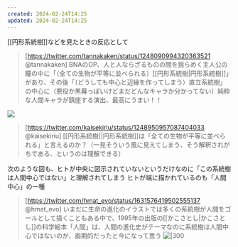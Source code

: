 ```yaml
---
created: 2024-02-24T14:25
updated: 2024-02-24T14:25
---
```


[[円形系統樹]]などを見たときの反応として

>[https://twitter.com/tannakaken/status/1248090994320363521 @tannakaken]
>BNAのOP、人と人ならざるものの間を揺らめく主人公の瞳の中に「（全ての生物が平等に並べられる）[[円形系統樹|円形系統樹]]」があり、その後「（どうしても中心と辺縁を作ってしまう）直立系統樹」の中心に（悪役か黒幕っぽいけどまだどんなキャラか分かってない）純粋な人間キャラが鎮座する演出、最高にうまい！！

![](https://youtu.be/3Okzra8Anr4?t=10)

>[https://twitter.com/kaisekiriu/status/1248950957087404033 @kaisekiriu]
>[[円形系統樹]|円形系統樹]]は「全ての生物が平等に並べられる」と言えるのか？（一見そういう風に見えてしまう、そう解釈されがちである、というのは理解できる）

次のような図も、ヒトが中央に図示されていないというだけなのに「この系統樹は人間中心ではない」と理解されてしまう
ヒトが端に描かれているのも「人間中心」の一種

>[https://twitter.com/hmat_evo/status/1631576419502555137 @hmat_evo]
>いまだに生命の進化のイラストでは多くの系統樹が人間をゴールとして描くこともある中で、1995年の出版の[[かこさとし|かこさとし]]の科学絵本「人間」は、人間の進化史がテーマなのに系統樹は人間中心ではないのが、画期的だったと今になって思う
> ![|300](https://pbs.twimg.com/media/FqSGF84aUAIO6zJ.jpg)

